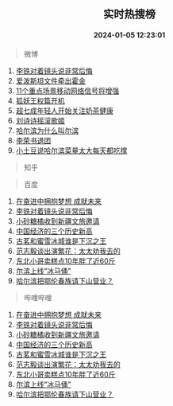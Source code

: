 <div align="center"><h2>实时热搜榜</h2><h4>2024-01-05 12:23:01</h4></div>

> 微博  

1. [李铁对着镜头说非常后悔](https://s.weibo.com/weibo?q=%23%E6%9D%8E%E9%93%81%E5%AF%B9%E7%9D%80%E9%95%9C%E5%A4%B4%E8%AF%B4%E9%9D%9E%E5%B8%B8%E5%90%8E%E6%82%94%23&t=31&band_rank=1&Refer=top)<br />
2. [爱泼斯坦文件牵出霍金](https://s.weibo.com/weibo?q=%23%E7%88%B1%E6%B3%BC%E6%96%AF%E5%9D%A6%E6%96%87%E4%BB%B6%E7%89%B5%E5%87%BA%E9%9C%8D%E9%87%91%23&t=31&band_rank=2&Refer=top)<br />
3. [11个重点场景移动网络信号将增强](https://s.weibo.com/weibo?q=%2311%E4%B8%AA%E9%87%8D%E7%82%B9%E5%9C%BA%E6%99%AF%E7%A7%BB%E5%8A%A8%E7%BD%91%E7%BB%9C%E4%BF%A1%E5%8F%B7%E5%B0%86%E5%A2%9E%E5%BC%BA%23&t=31&band_rank=3&Refer=top)<br />
4. [狐妖王权篇开机](https://s.weibo.com/weibo?q=%E7%8B%90%E5%A6%96%E7%8E%8B%E6%9D%83%E7%AF%87%E5%BC%80%E6%9C%BA&t=31&band_rank=4&Refer=top)<br />
5. [超七成年轻人开始关注奶茶健康](https://s.weibo.com/weibo?q=%23%E8%B6%85%E4%B8%83%E6%88%90%E5%B9%B4%E8%BD%BB%E4%BA%BA%E5%BC%80%E5%A7%8B%E5%85%B3%E6%B3%A8%E5%A5%B6%E8%8C%B6%E5%81%A5%E5%BA%B7%23&t=31&band_rank=5&Refer=top)<br />
6. [刘诗诗摇滚歌姬](https://s.weibo.com/weibo?q=%23%E5%88%98%E8%AF%97%E8%AF%97%E6%91%87%E6%BB%9A%E6%AD%8C%E5%A7%AC%23&t=31&band_rank=6&Refer=top)<br />
7. [哈尔滨为什么叫尔滨](https://s.weibo.com/weibo?q=%E5%93%88%E5%B0%94%E6%BB%A8%E4%B8%BA%E4%BB%80%E4%B9%88%E5%8F%AB%E5%B0%94%E6%BB%A8&t=31&band_rank=7&Refer=top)<br />
8. [李荣书退团](https://s.weibo.com/weibo?q=%23%E6%9D%8E%E8%8D%A3%E4%B9%A6%E9%80%80%E5%9B%A2%23&t=31&band_rank=8&Refer=top)<br />
9. [小土豆说哈尔滨菜量太大每天都吃撑](https://s.weibo.com/weibo?q=%23%E5%B0%8F%E5%9C%9F%E8%B1%86%E8%AF%B4%E5%93%88%E5%B0%94%E6%BB%A8%E8%8F%9C%E9%87%8F%E5%A4%AA%E5%A4%A7%E6%AF%8F%E5%A4%A9%E9%83%BD%E5%90%83%E6%92%91%23&t=31&band_rank=9&Refer=top)<br />

> 知乎  


> 百度  

1. [在奋进中拥抱梦想 成就未来](https://www.baidu.com/s?wd=%E5%9C%A8%E5%A5%8B%E8%BF%9B%E4%B8%AD%E6%8B%A5%E6%8A%B1%E6%A2%A6%E6%83%B3+%E6%88%90%E5%B0%B1%E6%9C%AA%E6%9D%A5&sa=fyb_news&rsv_dl=fyb_news)<br />
2. [李铁对着镜头说非常后悔](https://www.baidu.com/s?wd=%E6%9D%8E%E9%93%81%E5%AF%B9%E7%9D%80%E9%95%9C%E5%A4%B4%E8%AF%B4%E9%9D%9E%E5%B8%B8%E5%90%8E%E6%82%94&sa=fyb_news&rsv_dl=fyb_news)<br />
3. [小砂糖橘收到新疆文旅邀请](https://www.baidu.com/s?wd=%E5%B0%8F%E7%A0%82%E7%B3%96%E6%A9%98%E6%94%B6%E5%88%B0%E6%96%B0%E7%96%86%E6%96%87%E6%97%85%E9%82%80%E8%AF%B7&sa=fyb_news&rsv_dl=fyb_news)<br />
4. [中国经济的三个历史新高](https://www.baidu.com/s?wd=%E4%B8%AD%E5%9B%BD%E7%BB%8F%E6%B5%8E%E7%9A%84%E4%B8%89%E4%B8%AA%E5%8E%86%E5%8F%B2%E6%96%B0%E9%AB%98&sa=fyb_news&rsv_dl=fyb_news)<br />
5. [古茗和蜜雪冰城谁是下沉之王](https://www.baidu.com/s?wd=%E5%8F%A4%E8%8C%97%E5%92%8C%E8%9C%9C%E9%9B%AA%E5%86%B0%E5%9F%8E%E8%B0%81%E6%98%AF%E4%B8%8B%E6%B2%89%E4%B9%8B%E7%8E%8B&sa=fyb_news&rsv_dl=fyb_news)<br />
6. [范志毅谈出演繁花：太太劝我去的](https://www.baidu.com/s?wd=%E8%8C%83%E5%BF%97%E6%AF%85%E8%B0%88%E5%87%BA%E6%BC%94%E7%B9%81%E8%8A%B1%EF%BC%9A%E5%A4%AA%E5%A4%AA%E5%8A%9D%E6%88%91%E5%8E%BB%E7%9A%84&sa=fyb_news&rsv_dl=fyb_news)<br />
7. [东北小哥卖糕点10年胖了近60斤](https://www.baidu.com/s?wd=%E4%B8%9C%E5%8C%97%E5%B0%8F%E5%93%A5%E5%8D%96%E7%B3%95%E7%82%B910%E5%B9%B4%E8%83%96%E4%BA%86%E8%BF%9160%E6%96%A4&sa=fyb_news&rsv_dl=fyb_news)<br />
8. [尔滨上线“冰马俑”](https://www.baidu.com/s?wd=%E5%B0%94%E6%BB%A8%E4%B8%8A%E7%BA%BF%E2%80%9C%E5%86%B0%E9%A9%AC%E4%BF%91%E2%80%9D&sa=fyb_news&rsv_dl=fyb_news)<br />
9. [哈尔滨把鄂伦春族请下山营业？](https://www.baidu.com/s?wd=%E5%93%88%E5%B0%94%E6%BB%A8%E6%8A%8A%E9%84%82%E4%BC%A6%E6%98%A5%E6%97%8F%E8%AF%B7%E4%B8%8B%E5%B1%B1%E8%90%A5%E4%B8%9A%EF%BC%9F&sa=fyb_news&rsv_dl=fyb_news)<br />

> 哔哩哔哩  

1. [在奋进中拥抱梦想 成就未来](https://www.baidu.com/s?wd=%E5%9C%A8%E5%A5%8B%E8%BF%9B%E4%B8%AD%E6%8B%A5%E6%8A%B1%E6%A2%A6%E6%83%B3+%E6%88%90%E5%B0%B1%E6%9C%AA%E6%9D%A5&sa=fyb_news&rsv_dl=fyb_news)<br />
2. [李铁对着镜头说非常后悔](https://www.baidu.com/s?wd=%E6%9D%8E%E9%93%81%E5%AF%B9%E7%9D%80%E9%95%9C%E5%A4%B4%E8%AF%B4%E9%9D%9E%E5%B8%B8%E5%90%8E%E6%82%94&sa=fyb_news&rsv_dl=fyb_news)<br />
3. [小砂糖橘收到新疆文旅邀请](https://www.baidu.com/s?wd=%E5%B0%8F%E7%A0%82%E7%B3%96%E6%A9%98%E6%94%B6%E5%88%B0%E6%96%B0%E7%96%86%E6%96%87%E6%97%85%E9%82%80%E8%AF%B7&sa=fyb_news&rsv_dl=fyb_news)<br />
4. [中国经济的三个历史新高](https://www.baidu.com/s?wd=%E4%B8%AD%E5%9B%BD%E7%BB%8F%E6%B5%8E%E7%9A%84%E4%B8%89%E4%B8%AA%E5%8E%86%E5%8F%B2%E6%96%B0%E9%AB%98&sa=fyb_news&rsv_dl=fyb_news)<br />
5. [古茗和蜜雪冰城谁是下沉之王](https://www.baidu.com/s?wd=%E5%8F%A4%E8%8C%97%E5%92%8C%E8%9C%9C%E9%9B%AA%E5%86%B0%E5%9F%8E%E8%B0%81%E6%98%AF%E4%B8%8B%E6%B2%89%E4%B9%8B%E7%8E%8B&sa=fyb_news&rsv_dl=fyb_news)<br />
6. [范志毅谈出演繁花：太太劝我去的](https://www.baidu.com/s?wd=%E8%8C%83%E5%BF%97%E6%AF%85%E8%B0%88%E5%87%BA%E6%BC%94%E7%B9%81%E8%8A%B1%EF%BC%9A%E5%A4%AA%E5%A4%AA%E5%8A%9D%E6%88%91%E5%8E%BB%E7%9A%84&sa=fyb_news&rsv_dl=fyb_news)<br />
7. [东北小哥卖糕点10年胖了近60斤](https://www.baidu.com/s?wd=%E4%B8%9C%E5%8C%97%E5%B0%8F%E5%93%A5%E5%8D%96%E7%B3%95%E7%82%B910%E5%B9%B4%E8%83%96%E4%BA%86%E8%BF%9160%E6%96%A4&sa=fyb_news&rsv_dl=fyb_news)<br />
8. [尔滨上线“冰马俑”](https://www.baidu.com/s?wd=%E5%B0%94%E6%BB%A8%E4%B8%8A%E7%BA%BF%E2%80%9C%E5%86%B0%E9%A9%AC%E4%BF%91%E2%80%9D&sa=fyb_news&rsv_dl=fyb_news)<br />
9. [哈尔滨把鄂伦春族请下山营业？](https://www.baidu.com/s?wd=%E5%93%88%E5%B0%94%E6%BB%A8%E6%8A%8A%E9%84%82%E4%BC%A6%E6%98%A5%E6%97%8F%E8%AF%B7%E4%B8%8B%E5%B1%B1%E8%90%A5%E4%B8%9A%EF%BC%9F&sa=fyb_news&rsv_dl=fyb_news)<br />
